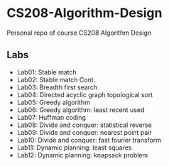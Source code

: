 # CS208-Algorithm-Design

Personal repo of course CS208 Algorithm Design

## Labs

* Lab01: Stable match
* Lab02: Stable match Cont.
* Lab03: Breadth first search
* Lab04: Directed acyclic graph topological sort
* Lab05: Greedy algorithm
* Lab06: Greedy algorithm: least recent used
* Lab07: Huffman coding
* Lab08: Divide and conquer: statistical reverse
* Lab09: Divide and conquer: nearest point pair
* Lab10: Divide and conquer: fast fourier transform
* Lab11: Dynamic planning: least squares
* Lab12: Dynamic planning: knapsack problem
